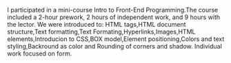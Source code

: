 I participated in a mini-course Intro to Front-End Programming.The course included a 2-hour prework, 2 hours of independent work, and 9 hours with the lector.
We were introduced to: HTML tags,HTML document structure,Text formatting,Text Formating,Hyperlinks,Images,HTML elements,Introducion to CSS,BOX model,Element positioning,Colors and text styling,Backround as color and Rounding of corners and shadow.
Individual work focused on form.
